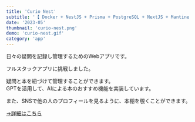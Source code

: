 ```yaml
---
title: 'Curio Nest'
subtitle: '【 Docker + NestJS + Prisma + PostgreSQL + NextJS + Mantine + TypeScript 】'
date: '2023-05'
thumbnail: 'curio-nest.png'
demo: 'curio-nest.gif'
category: 'app'
---
```


日々の疑問を記録し管理するためのWebアプリです。  

フルスタックアプリに挑戦しました。

疑問と本を紐づけて管理することができます。  
GPTを活用して、AIによる本のおすすめ機能を実装しています。  

また、SNSで他の人のプロフィールを見るように、本棚を覗くことができます。  

[→詳細はこちら](https://github.com/khkmgch/curio-nest)